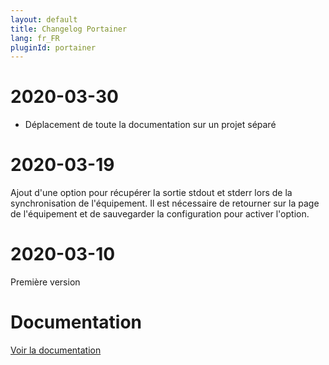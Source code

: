```yaml
---
layout: default
title: Changelog Portainer
lang: fr_FR
pluginId: portainer
---
```


# 2020-03-30

- Déplacement de toute la documentation sur un projet séparé

# 2020-03-19

Ajout d'une option pour récupérer la sortie stdout et stderr lors de la synchronisation de l'équipement. Il est nécessaire de retourner sur la page de l'équipement et de sauvegarder la configuration pour activer l'option.

# 2020-03-10

Première version

# Documentation

[Voir la documentation]({{site.baseurl}}/{{page.pluginId}})
